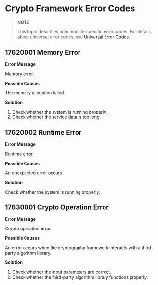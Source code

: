 #  Crypto Framework Error Codes

> **NOTE**
>
> This topic describes only module-specific error codes. For details about universal error codes, see [Universal Error Codes](../errorcode-universal.md).

## 17620001 Memory Error

**Error Message**

Memory error.

**Possible Causes**

The memory allocation failed.

**Solution**

1. Check whether the system is running properly.
2. Check whether the service data is too long. 

## 17620002 Runtime Error

**Error Message**

Runtime error.

**Possible Causes**

An unexpected error occurs.

**Solution**

Check whether the system is running properly.

## 17630001 Crypto Operation Error

**Error Message**

Crypto operation error.

**Possible Causes**

An error occurs when the cryptography framework interacts with a third-party algorithm library.

**Solution**

1. Check whether the input parameters are correct.
2. Check whether the third-party algorithm library functions properly.
